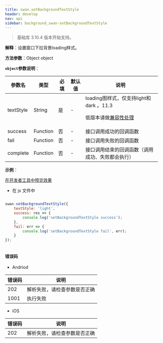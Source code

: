 ```yaml
---
title: swan.setBackgroundTextStyle
header: develop
nav: api
sidebar: background_swan-setBackgroundTextStyle
---
```


 
> 基础库 3.10.4 版本开始支持。

**解释**：设置窗口下拉背景loading样式。

**方法参数**：Object object

**`object`参数说明**：

|参数名 |类型  |必填 | 默认值 |说明|
|---- | ---- | ---- | ----|----|
|textStyle |String | 是|  - | loading图样式，仅支持light和dark 。11.3 <p>低版本请做<a href="https://smartprogram.baidu.com/docs/develop/swan/compatibility/">兼容性处理</a>|
|success |Function  |  否 | - | 接口调用成功的回调函数 | 
|fail  |  Function |   否  | - | 接口调用失败的回调函数| 
|complete   | Function  |  否 | - |  接口调用结束的回调函数（调用成功、失败都会执行）| 

**示例**：

<a href="swanide://fragment/37955e937e5e221c983f1129861c38ae1569476821334" title="在开发者工具中预览效果" target="_self">在开发者工具中预览效果</a>


* 在 js 文件中

```js

swan.setBackgroundTextStyle({
    textStyle: 'light',
    success: res => {
        console.log('setBackgroundTextStyle success');
    },
    fail: err => {
        console.log('setBackgroundTextStyle fail', err);
    }
});
  
```



#### 错误码
* Andriod

|错误码|说明|
|--|--|
|202|解析失败，请检查参数是否正确      |
|1001|执行失败|

* iOS

|错误码|说明|
|--|--|
|202|解析失败，请检查参数是否正确      |   

